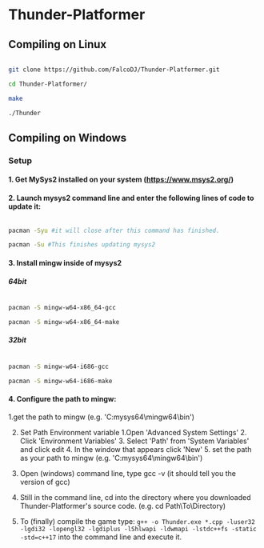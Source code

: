 
# Thunder-Platformer

## Compiling on Linux

```bash

git clone https://github.com/FalcoDJ/Thunder-Platformer.git

cd Thunder-Platformer/

make

./Thunder

```

## Compiling on Windows

### Setup

#### 1. Get MySys2 installed on your system (https://www.msys2.org/)

#### 2. Launch mysys2 command line and enter the following lines of code to update it:

```bash

pacman -Syu #it will close after this command has finished.

pacman -Su #This finishes updating mysys2

```

#### 3. Install mingw inside of mysys2

##### 64bit
```bash

pacman -S mingw-w64-x86_64-gcc

pacman -S mingw-w64-x86_64-make

```

##### 32bit
```bash

pacman -S mingw-w64-i686-gcc

pacman -S mingw-w64-i686-make

```

#### 4. Configure the path to mingw:

1.get the path to mingw (e.g. 'C:mysys64\mingw64\bin')

2. Set Path Environment variable
    1.Open 'Advanced System Settings'
    2. Click 'Environment Variables'
    3. Select 'Path' from 'System Variables' and click edit
    4. In the window that appears click 'New'
    5. set the path as your path to mingw (e.g. 'C:mysys64\mingw64\bin')

3. Open (windows) command line, type gcc -v (it should tell you the version of gcc)
4. Still in the command line, cd into the directory where you downloaded Thunder-Platformer's source code. (e.g. cd Path\To\Directory)
5. To (finally) compile the game type: ```g++ -o Thunder.exe *.cpp -luser32 -lgdi32 -lopengl32 -lgdiplus -lShlwapi -ldwmapi -lstdc++fs -static -std=c++17``` into the command line and execute it.
